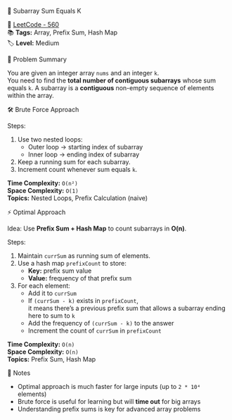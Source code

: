 🎯 Subarray Sum Equals K

🔗 [LeetCode - 560](https://leetcode.com/problems/subarray-sum-equals-k/)  
📚 **Tags:** Array, Prefix Sum, Hash Map  
🏷️ **Level:** Medium  

🧠 Problem Summary

You are given an integer array `nums` and an integer `k`.  
You need to find the **total number of contiguous subarrays** whose sum equals `k`.
A subarray is a **contiguous** non-empty sequence of elements within the array.

🛠️ Brute Force Approach

Steps:

1. Use two nested loops:
   - Outer loop → starting index of subarray  
   - Inner loop → ending index of subarray
2. Keep a running sum for each subarray.
3. Increment count whenever sum equals `k`.

**Time Complexity:** `O(n²)`  
**Space Complexity:** `O(1)`  
**Topics:** Nested Loops, Prefix Calculation (naive)

⚡ Optimal Approach

Idea:
Use **Prefix Sum + Hash Map** to count subarrays in **O(n)**.

Steps:

1. Maintain `currSum` as running sum of elements.
2. Use a hash map `prefixCount` to store:
   - **Key:** prefix sum value  
   - **Value:** frequency of that prefix sum
3. For each element:
   - Add it to `currSum`
   - If `(currSum - k)` exists in `prefixCount`,  
     it means there’s a previous prefix sum that allows a subarray ending here to sum to `k`
   - Add the frequency of `(currSum - k)` to the answer
   - Increment the count of `currSum` in `prefixCount`

**Time Complexity:** `O(n)`  
**Space Complexity:** `O(n)`  
**Topics:** Prefix Sum, Hash Map

📌 Notes

- Optimal approach is much faster for large inputs (up to `2 * 10⁴` elements)
- Brute force is useful for learning but will **time out** for big arrays
- Understanding prefix sums is key for advanced array problems
